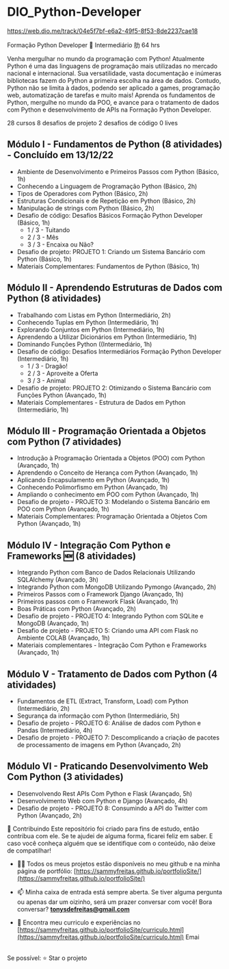 # DIO_Python-Developer

https://web.dio.me/track/04e5f7bf-e6a2-49f5-8f53-8de2237cae18

Formação Python Developer
 Intermediário
肋 64 hrs

Venha mergulhar no mundo da programação com Python! Atualmente Python é uma das linguagens de programação mais utilizadas no mercado nacional e internacional. Sua versatilidade, vasta documentação e inúmeras bibliotecas fazem do Python a primeira escolha na área de dados. Contudo, Python não se limita à dados, podendo ser aplicado a games, programação web, automatização de tarefas e muito mais! Aprenda os fundamentos de Python, mergulhe no mundo da POO, e avance para o tratamento de dados com Python e desenvolvimento de APIs na Formação Python Developer.

28 cursos
8 desafios de projeto
2 desafios de código
0 lives

## Módulo I - Fundamentos de Python (8 atividades) - Concluído em 13/12/22
* Ambiente de Desenvolvimento e Primeiros Passos com Python (Básico, 1h)
* Conhecendo a Linguagem de Programação Python (Básico, 2h)
* Tipos de Operadores com Python (Básico, 2h)
* Estruturas Condicionais e de Repetição em Python (Básico, 2h)
* Manipulação de strings com Python (Básico, 2h)
* Desafio de código: Desafios Básicos Formação Python Developer (Básico, 1h)
	* 1 / 3 - Tuitando
	* 2 / 3 - Mês
	* 3 / 3 - Encaixa ou Não?
* Desafio de projeto: PROJETO 1: Criando um Sistema Bancário com Python (Básico, 1h)
* Materiais Complementares: Fundamentos de Python (Básico, 1h)

## Módulo II - Aprendendo Estruturas de Dados com Python (8 atividades)
* Trabalhando com Listas em Python (Intermediário, 2h)
* Conhecendo Tuplas em Python (Intermediário, 1h)
* Explorando Conjuntos em Python (Intermediário, 1h)
* Aprendendo a Utilizar Dicionários em Python (Intermediário, 1h)
* Dominando Funções Python ((Intermediário, 1h)
* Desafio de código: Desafios Intermediários Formação Python Developer (Intermediário, 1h)
	* 1 / 3 - Dragão!
	* 2 / 3 - Aproveite a Oferta
	* 3 / 3 - Animal	
* Desafio de projeto: PROJETO 2: Otimizando o Sistema Bancário com Funções Python (Avançado, 1h)
* Materiais Complementares - Estrutura de Dados em Python (Intermediário, 1h)

## Módulo III - Programação Orientada a Objetos com Python (7 atividades)
* Introdução à Programação Orientada a Objetos (POO) com Python (Avançado, 1h) 
* Aprendendo o Conceito de Herança com Python (Avançado, 1h)
* Aplicando Encapsulamento em Python (Avançado, 1h)
* Conhecendo Polimorfismo em Python (Avançado, 1h)
* Ampliando o conhecimento em POO com Python (Avançado, 1h)
* Desafio de projeto - PROJETO 3: Modelando o Sistema Bancário em POO com Python (Avançado, 1h)
* Materiais Complementares: Programação Orientada a Objetos Com Python (Avançado, 1h)

## Módulo IV - Integração Com Python e Frameworks 🆕 (8 atividades)
* Integrando Python com Banco de Dados Relacionais Utilizando SQLAlchemy (Avançado, 3h)
* Integrando Python com MongoDB Utilizando Pymongo (Avançado, 2h)
* Primeiros Passos com o Framework Django (Avançado, 1h)
* Primeiros passos com o Framework Flask (Avançado, 1h)
* Boas Práticas com Python (Avançado, 2h)
* Desafio de projeto - PROJETO 4: Integrando Python com SQLite e MongoDB (Avançado, 1h)
* Desafio de projeto - PROJETO 5: Criando uma API com Flask no Ambiente COLAB (Avançado, 1h)
* Materiais complementares - Integração Com Python e Frameworks (Avançado, 1h)

## Módulo V - Tratamento de Dados com Python (4 atividades)
* Fundamentos de ETL (Extract, Transform, Load) com Python (Intermediário, 2h)
* Segurança da informação com Python (Intermediário, 5h)
* Desafio de projeto - PROJETO 6: Análise de dados com Python e Pandas (Intermediário, 4h)
* Desafio de projeto - PROJETO 7: Descomplicando a criação de pacotes de processamento de imagens em Python (Avançado, 2h)

## Módulo VI - Praticando Desenvolvimento Web Com Python (3 atividades)

* Desenvolvendo Rest APIs Com Python e Flask (Avançado, 5h)
* Desenvolvimento Web com Python e Django (Avançado, 4h)
* Desafio de projeto - PROJETO 8: Consumindo a API do Twitter com Python (Avançado, 2h)




🤝 Contribuindo Este repositório foi criado para fins de estudo, então contribua com ele. Se te ajudei de alguma forma, ficarei feliz em saber. E caso você conheça alguém que se identifique com o conteúdo, não deixe de compatilhar! 

- 👨‍💻 Todos os meus projetos estão disponíveis no meu github e na minha página de portfólio: [https://sammyfreitas.github.io/portfolioSite/](https://sammyfreitas.github.io/portfolioSite/) 

- 📫 Minha caixa de entrada está sempre aberta. Se tiver alguma pergunta ou apenas dar um oizinho, será um prazer conversar com você! Bora conversar? **tonysdefreitas@gmail.com**

- 📄 Encontra meu curriculo e experiências no [https://sammyfreitas.github.io/portfolioSite/curriculo.html](https://sammyfreitas.github.io/portfolioSite/curriculo.html)
Emai

<br>Se possível:  ⭐️ Star o projeto
